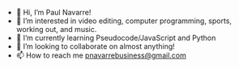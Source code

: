 - 👋 Hi, I’m Paul Navarre!
- 👀 I’m interested in video editing, computer programming, sports, working out, and music.
- 🌱 I’m currently learning Pseudocode/JavaScript and Python
- 💞️ I’m looking to collaborate on almost anything!
- 📫 How to reach me pnavarrebusiness@gmail.com

<!---
pnavarre2330/pnavarre2330 is a ✨ special ✨ repository because its `README.md` (this file) appears on your GitHub profile.
You can click the Preview link to take a look at your changes.
--->
